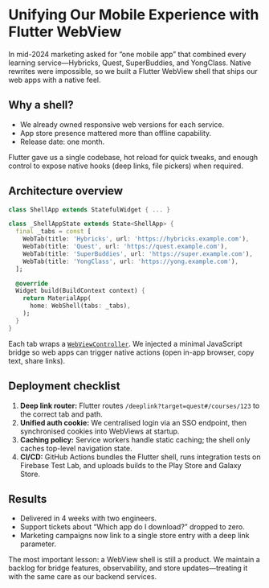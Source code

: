 # Unifying Our Mobile Experience with Flutter WebView

In mid-2024 marketing asked for “one mobile app” that combined every learning service—Hybricks, Quest, SuperBuddies, and YongClass. Native rewrites were impossible, so we built a Flutter WebView shell that ships our web apps with a native feel.

## Why a shell?

- We already owned responsive web versions for each service.
- App store presence mattered more than offline capability.
- Release date: one month.

Flutter gave us a single codebase, hot reload for quick tweaks, and enough control to expose native hooks (deep links, file pickers) when required.

## Architecture overview

```dart
class ShellApp extends StatefulWidget { ... }

class _ShellAppState extends State<ShellApp> {
  final _tabs = const [
    WebTab(title: 'Hybricks', url: 'https://hybricks.example.com'),
    WebTab(title: 'Quest', url: 'https://quest.example.com'),
    WebTab(title: 'SuperBuddies', url: 'https://super.example.com'),
    WebTab(title: 'YongClass', url: 'https://yong.example.com'),
  ];

  @override
  Widget build(BuildContext context) {
    return MaterialApp(
      home: WebShell(tabs: _tabs),
    );
  }
}
```

Each tab wraps a [`WebViewController`](https://api.flutter.dev/flutter/webview_flutter/WebViewController-class.html). We injected a minimal JavaScript bridge so web apps can trigger native actions (open in-app browser, copy text, share links).

## Deployment checklist

1. **Deep link router:** Flutter routes `/deeplink?target=quest#/courses/123` to the correct tab and path.
2. **Unified auth cookie:** We centralised login via an SSO endpoint, then synchronised cookies into WebViews at startup.
3. **Caching policy:** Service workers handle static caching; the shell only caches top-level navigation state.
4. **CI/CD:** GitHub Actions bundles the Flutter shell, runs integration tests on Firebase Test Lab, and uploads builds to the Play Store and Galaxy Store.

## Results

- Delivered in 4 weeks with two engineers.
- Support tickets about “Which app do I download?” dropped to zero.
- Marketing campaigns now link to a single store entry with a deep link parameter.

The most important lesson: a WebView shell is still a product. We maintain a backlog for bridge features, observability, and store updates—treating it with the same care as our backend services.
